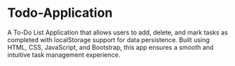 # Todo-Application
A To-Do List Application that allows users to add, delete, and mark tasks as completed with localStorage support for data persistence. Built using HTML, CSS, JavaScript, and Bootstrap, this app ensures a smooth and intuitive task management experience.
